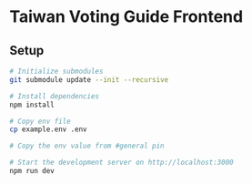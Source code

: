 # Taiwan Voting Guide Frontend

## Setup

```bash
# Initialize submodules
git submodule update --init --recursive

# Install dependencies
npm install

# Copy env file
cp example.env .env

# Copy the env value from #general pin

# Start the development server on http://localhost:3000
npm run dev
```

